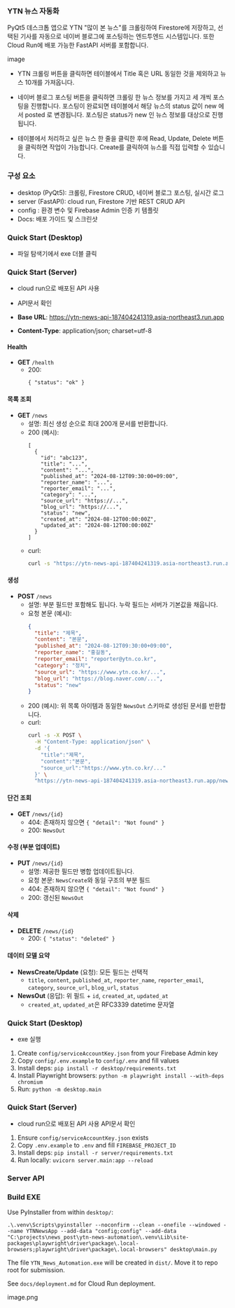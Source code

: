 ### YTN 뉴스 자동화

PyQt5 데스크톱 앱으로 YTN "많이 본 뉴스"를 크롤링하여 Firestore에 저장하고, 선택된 기사를 자동으로 네이버 블로그에 포스팅하는 엔드투엔드 시스템입니다. 또한 Cloud Run에 배포 가능한 FastAPI 서버를 포함합니다.

image

- YTN 크롤링 버튼을 클릭하면 테이블에서  Title 혹은 URL 동일한 것을 제외하고  뉴스 10개를 가져옵니다.

- 네이버 블로그 포스팅 버튼을 클릭하면 크롤링 한 뉴스 정보를 가지고 세 개씩 포스팅을 진행합니다. 포스팅이 완료되면  테이블에서 해당 뉴스의 status 값이  new 에서 posted 로 변경됩니다. 포스팅은 status가 new 인 뉴스 정보를 대상으로 진행됩니다.

- 테이블에서 처리하고 싶은 뉴스 한 줄을 클릭한 후에 Read, Update, Delete 버튼을 클릭하면 작업이 가능합니다. Create를 클릭하여 뉴스를 직접 입력할 수 있습니다.



### 구성 요소
- desktop (PyQt5): 크롤링, Firestore CRUD, 네이버 블로그 포스팅, 실시간 로그
- server (FastAPI): cloud run, Firestore 기반 REST CRUD API
- config : 환경 변수 및 Firebase Admin 인증 키 템플릿
- Docs: 배포 가이드 및 스크린샷


### Quick Start (Desktop)
- 파일 탐색기에서 exe 더블 클릭 

### Quick Start (Server)
- cloud run으로 배포된 API 사용
- API문서 확인


- **Base URL**: https://ytn-news-api-187404241319.asia-northeast3.run.app
- **Content-Type**: application/json; charset=utf-8

#### Health
- **GET** `/health`
  - 200:
    ```
    { "status": "ok" }
    ```

#### 목록 조회
- **GET** `/news`
  - 설명: 최신 생성 순으로 최대 200개 문서를 반환합니다.
  - 200 (예시):
    ```
    [
      {
        "id": "abc123",
        "title": "...",
        "content": "...",
        "published_at": "2024-08-12T09:30:00+09:00",
        "reporter_name": "...",
        "reporter_email": "...",
        "category": "...",
        "source_url": "https://...",
        "blog_url": "https://...",
        "status": "new",
        "created_at": "2024-08-12T00:00:00Z",
        "updated_at": "2024-08-12T00:00:00Z"
      }
    ]
    ```
  - curl:
    ```bash
    curl -s "https://ytn-news-api-187404241319.asia-northeast3.run.app/news"
    ```

#### 생성
- **POST** `/news`
  - 설명: 부분 필드만 포함해도 됩니다. 누락 필드는 서버가 기본값을 채웁니다.
  - 요청 본문 (예시):
    ```json
    {
      "title": "제목",
      "content": "본문",
      "published_at": "2024-08-12T09:30:00+09:00",
      "reporter_name": "홍길동",
      "reporter_email": "reporter@ytn.co.kr",
      "category": "정치",
      "source_url": "https://www.ytn.co.kr/...",
      "blog_url": "https://blog.naver.com/...",
      "status": "new"
    }
    ```
  - 200 (예시): 위 목록 아이템과 동일한 `NewsOut` 스키마로 생성된 문서를 반환합니다.
  - curl:
    ```bash
    curl -s -X POST \
      -H "Content-Type: application/json" \
      -d '{
        "title":"제목",
        "content":"본문",
        "source_url":"https://www.ytn.co.kr/..."
      }' \
      "https://ytn-news-api-187404241319.asia-northeast3.run.app/news"
    ```

#### 단건 조회
- **GET** `/news/{id}`
  - 404: 존재하지 않으면 `{ "detail": "Not found" }`
  - 200: `NewsOut`

#### 수정 (부분 업데이트)
- **PUT** `/news/{id}`
  - 설명: 제공한 필드만 병합 업데이트됩니다.
  - 요청 본문: `NewsCreate`와 동일 구조의 부분 필드
  - 404: 존재하지 않으면 `{ "detail": "Not found" }`
  - 200: 갱신된 `NewsOut`

#### 삭제
- **DELETE** `/news/{id}`
  - 200: `{ "status": "deleted" }`

#### 데이터 모델 요약
- **NewsCreate/Update** (요청): 모든 필드는 선택적
  - `title`, `content`, `published_at`, `reporter_name`, `reporter_email`, `category`, `source_url`, `blog_url`, `status`
- **NewsOut** (응답): 위 필드 + `id`, `created_at`, `updated_at`
  - `created_at`, `updated_at`은 RFC3339 datetime 문자열





### Quick Start (Desktop)
- exe 실행 

1) Create `config/serviceAccountKey.json` from your Firebase Admin key
2) Copy `config/.env.example` to `config/.env` and fill values
3) Install deps: `pip install -r desktop/requirements.txt`
4) Install Playwright browsers: `python -m playwright install --with-deps chromium`
5) Run: `python -m desktop.main`

### Quick Start (Server)
- cloud run으로 배포된 API 사용  API문서 확인

1) Ensure `config/serviceAccountKey.json` exists
2) Copy `.env.example` to `.env` and fill `FIREBASE_PROJECT_ID`
3) Install deps: `pip install -r server/requirements.txt`
4) Run locally: `uvicorn server.main:app --reload`

### Server API

### Build EXE
Use PyInstaller from within `desktop/`:
```
.\.venv\Scripts\pyinstaller --noconfirm --clean --onefile --windowed --name YTNNewsApp --add-data "config;config" --add-data "C:\projects\news_post\ytn-news-automation\.venv\Lib\site-packages\playwright\driver\package\.local-browsers;playwright\driver\package\.local-browsers" desktop\main.py
```
The file `YTN_News_Automation.exe` will be created in `dist/`. Move it to repo root for submission.

See `docs/deployment.md` for Cloud Run deployment.


image.png
